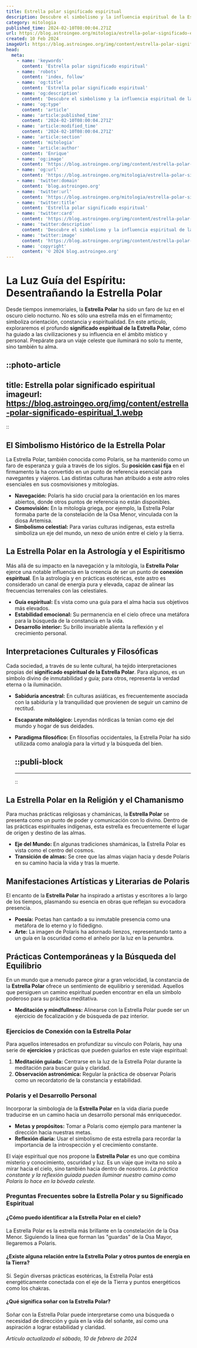 ```yaml
---
title: Estrella polar significado espiritual
description: Descubre el simbolismo y la influencia espiritual de la Estrella Polar, el faro de luz que guía el camino interior y la constancia.
category: mitologia
published_time: 2024-02-10T08:00:04.271Z
url: https://blog.astroingeo.org/mitologia/estrella-polar-significado-espiritual
created: 10 Feb 2024
imageUrl: https://blog.astroingeo.org/img/content/estrella-polar-significado-espiritual_1.webp
head:
  meta:
    - name: 'keywords'
      content: 'Estrella polar significado espiritual'
    - name: 'robots'
      content: 'index, follow'
    - name: 'og:title'
      content: 'Estrella polar significado espiritual'
    - name: 'og:description'
      content: 'Descubre el simbolismo y la influencia espiritual de la Estrella Polar, el faro de luz que guía el camino interior y la constancia.'
    - name: 'og:type'
      content: 'article'
    - name: 'article:published_time'
      content: '2024-02-10T08:00:04.271Z'
    - name: 'article:modified_time'
      content: '2024-02-10T08:00:04.271Z'
    - name: 'article:section'
      content: 'mitologia'
    - name: 'article:author'
      content: 'Enrique'
    - name: 'og:image'
      content: 'https://blog.astroingeo.org/img/content/estrella-polar-significado-espiritual_1.webp'
    - name: 'og:url'
      content: 'https://blog.astroingeo.org/mitologia/estrella-polar-significado-espiritual'
    - name: 'twitter:domain'
      content: 'blog.astroingeo.org'
    - name: 'twitter:url'
      content: 'https://blog.astroingeo.org/mitologia/estrella-polar-significado-espiritual'
    - name: 'twitter:title'
      content: 'Estrella polar significado espiritual'
    - name: 'twitter:card'
      content: 'https://blog.astroingeo.org/img/content/estrella-polar-significado-espiritual_1.webp'
    - name: 'twitter:description'
      content: 'Descubre el simbolismo y la influencia espiritual de la Estrella Polar, el faro de luz que guía el camino interior y la constancia.'
    - name: 'twitter:image'
      content: 'https://blog.astroingeo.org/img/content/estrella-polar-significado-espiritual_1.webp'
    - name: 'copyright'
      content: '© 2024 blog.astroingeo.org'
---
```

# La Luz Guía del Espíritu: Desentrañando la Estrella Polar

Desde tiempos inmemoriales, la **Estrella Polar** ha sido un faro de luz en el oscuro cielo nocturno. No es sólo una estrella más en el firmamento; simboliza orientación, constancia y espiritualidad. En este artículo, exploraremos el profundo **significado espiritual de la Estrella Polar**, cómo ha guiado a las civilizaciones y su influencia en el ámbito místico y personal. Prepárate para un viaje celeste que iluminará no solo tu mente, sino también tu alma.


::photo-article
---
title: Estrella polar significado espiritual
imageurl: https://blog.astroingeo.org/img/content/estrella-polar-significado-espiritual_1.webp
---
::


## El Simbolismo Histórico de la Estrella Polar

La Estrella Polar, también conocida como Polaris, se ha mantenido como un faro de esperanza y guía a través de los siglos. Su **posición casi fija** en el firmamento la ha convertido en un punto de referencia esencial para navegantes y viajeros. Las distintas culturas han atribuido a este astro roles esenciales en sus cosmovisiones y mitologías.

- **Navegación:** Polaris ha sido crucial para la orientación en los mares abiertos, donde otros puntos de referencia no están disponibles.
- **Cosmovisión:** En la mitología griega, por ejemplo, la Estrella Polar formaba parte de la constelación de la Osa Menor, vinculada con la diosa Artemisa.
- **Simbolismo celestial:** Para varias culturas indígenas, esta estrella simboliza un eje del mundo, un nexo de unión entre el cielo y la tierra.

## La Estrella Polar en la Astrología y el Espiritismo

Más allá de su impacto en la navegación y la mitología, la **Estrella Polar** ejerce una notable influencia en la creencia de ser un punto de **conexión espiritual**. En la astrología y en prácticas esotéricas, este astro es considerado un canal de energía pura y elevada, capaz de alinear las frecuencias terrenales con las celestiales.

- **Guía espiritual:** Es vista como una guía para el alma hacia sus objetivos más elevados.
- **Estabilidad emocional:** Su permanencia en el cielo ofrece una metáfora para la búsqueda de la constancia en la vida.
- **Desarrollo interior:** Su brillo invariable alienta la reflexión y el crecimiento personal.

## Interpretaciones Culturales y Filosóficas

Cada sociedad, a través de su lente cultural, ha tejido interpretaciones propias del **significado espiritual de la Estrella Polar**. Para algunos, es un símbolo divino de inmutabilidad y guía; para otros, representa la verdad eterna o la iluminación.

- **Sabiduría ancestral:** En culturas asiáticas, es frecuentemente asociada con la sabiduría y la tranquilidad que provienen de seguir un camino de rectitud.
- **Escaparate mitológico:** Leyendas nórdicas la tenían como eje del mundo y hogar de sus deidades.
- **Paradigma filosófico:** En filosofías occidentales, la Estrella Polar ha sido utilizada como analogía para la virtud y la búsqueda del bien.


  ::publi-block
  ---
  ---
  ::
  
  
## La Estrella Polar en la Religión y el Chamanismo

Para muchas prácticas religiosas y chamánicas, la **Estrella Polar** se presenta como un punto de poder y comunicación con lo divino. Dentro de las prácticas espirituales indígenas, esta estrella es frecuentemente el lugar de origen y destino de las almas.

- **Eje del Mundo:** En algunas tradiciones shamánicas, la Estrella Polar es vista como el centro del cosmos.
- **Transición de almas:** Se cree que las almas viajan hacia y desde Polaris en su camino hacia la vida y tras la muerte.

## Manifestaciones Artísticas y Literarias de Polaris

El encanto de la **Estrella Polar** ha inspirado a artistas y escritores a lo largo de los tiempos, plasmando su esencia en obras que reflejan su evocadora presencia.

- **Poesía:** Poetas han cantado a su inmutable presencia como una metáfora de lo eterno y lo fidedigno.
- **Arte:** La imagen de Polaris ha adornado lienzos, representando tanto a un guía en la oscuridad como el anhelo por la luz en la penumbra.

## Prácticas Contemporáneas y la Búsqueda del Equilibrio

En un mundo que a menudo parece girar a gran velocidad, la constancia de la **Estrella Polar** ofrece un sentimiento de equilibrio y serenidad. Aquellos que persiguen un camino espiritual pueden encontrar en ella un símbolo poderoso para su práctica meditativa.

- **Meditación y mindfullness:** Alinearse con la Estrella Polar puede ser un ejercicio de focalización y de búsqueda de paz interior.

### Ejercicios de Conexión con la Estrella Polar

Para aquellos interesados en profundizar su vínculo con Polaris, hay una serie de **ejercicios** y prácticas que pueden guiarlos en este viaje espiritual:

1. **Meditación guiada:** Centrarse en la luz de la Estrella Polar durante la meditación para buscar guía y claridad.
2. **Observación astronómica:** Regular la práctica de observar Polaris como un recordatorio de la constancia y estabilidad.

### Polaris y el Desarrollo Personal

Incorporar la simbología de la **Estrella Polar** en la vida diaria puede traducirse en un camino hacia un desarrollo personal más enriquecedor.

- **Metas y propósitos:** Tomar a Polaris como ejemplo para mantener la dirección hacia nuestras metas.
- **Reflexión diaria:** Usar el simbolismo de esta estrella para recordar la importancia de la introspección y el crecimiento constante.

El viaje espiritual que nos propone la **Estrella Polar** es uno que combina misterio y conocimiento, oscuridad y luz. Es un viaje que invita no solo a mirar hacia el cielo, sino también hacia dentro de nosotros. *La práctica constante y la reflexión guiada pueden iluminar nuestro camino como Polaris lo hace en la bóveda celeste.*

### Preguntas Frecuentes sobre la Estrella Polar y su Significado Espiritual

#### ¿Cómo puedo identificar a la Estrella Polar en el cielo?

La Estrella Polar es la estrella más brillante en la constelación de la Osa Menor. Siguiendo la línea que forman las "guardas" de la Osa Mayor, llegaremos a Polaris.

#### ¿Existe alguna relación entre la Estrella Polar y otros puntos de energía en la Tierra?

Sí. Según diversas prácticas esotéricas, la Estrella Polar está energéticamente conectada con el eje de la Tierra y puntos energéticos como los chakras.

#### ¿Qué significa soñar con la Estrella Polar?

Soñar con la Estrella Polar puede interpretarse como una búsqueda o necesidad de dirección y guía en la vida del soñante, así como una aspiración a lograr estabilidad y claridad.

_Artículo actualizado el sábado, 10 de febrero de 2024_